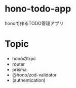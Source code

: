 # hono-todo-app
honoで作るTODO管理アプリ

# Topic
- honoのtrpc
- router
- prisma
- @hono/zod-validator
- (authentication)
